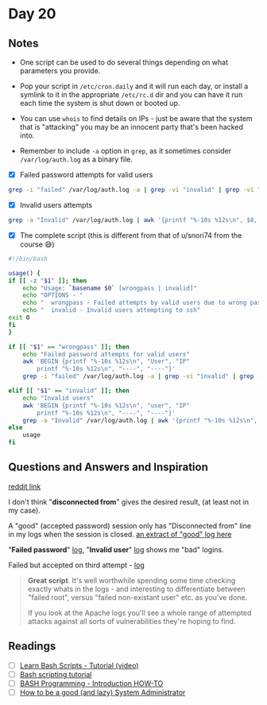 # Day 20

## Notes

- One script can be used to do several things depending on what parameters you provide.
- Pop your script in `/etc/cron.daily` and it will run each day, or install a symlink to it in the appropriate `/etc/rc.d` dir and you can have it run each time the system is shut down or booted up.
- You can use `whois` to find details on IPs - just be aware that the system that is "attacking" you may be an innocent party that's been hacked into.

- Remember to include `-a` option in `grep`, as it sometimes consider `/var/log/auth.log` as a binary file.

- [x] Failed password attempts for valid users

```bash
grep -i "failed" /var/log/auth.log -a | grep -vi "invalid" | grep -vi "repeated" | awk '{printf "%-10s %12s\n", $9, $11}'

```
- [x] Invalid users attempts

```bash
grep -a "Invalid" /var/log/auth.log | awk '{printf "%-10s %12s\n", $8, $10}'

```

- [x] The complete script (this is different from that of u/snori74 from the course :sweat_smile:)

```bash
#!/bin/bash

usage() {
if [[ -z "$1" ]]; then
	echo "Usage: `basename $0` [wrongpass | invalid]"
	echo "OPTIONS - "
	echo "	wrongpass - Failed attempts by valid users due to wrong passwd"
	echo "	invalid - Invalid users attempting to ssh"
exit 0
fi
}

if [[ "$1" == "wrongpass" ]]; then
	echo "Failed password attempts for valid users"
	awk 'BEGIN {printf "%-10s %12s\n", "User", "IP"
	    printf "%-10s %12s\n", "----", "----"}'
	grep -i "failed" /var/log/auth.log -a | grep -vi "invalid" | grep -vi "repeated" | awk '{printf "%-10s %12s\n", $9, $11}'

elif [[ "$1" == "invalid" ]]; then
	echo "Invalid users"
	awk 'BEGIN {printf "%-10s %12s\n", "user", "IP"
		printf "%-10s %12s\n", "----", "----"}'
	grep -a "Invalid" /var/log/auth.log | awk '{printf "%-10s %12s\n", $8, $10}'	
else
	usage
fi
```


## Questions and Answers and Inspiration

[reddit link](https://www.reddit.com/r/linuxupskillchallenge/comments/j3g2s0/thoughts_and_comments_day_20/g7hrqii?utm_source=share&utm_medium=web2x&context=3)

I don't think "**disconnected from**" gives the desired result, (at least not in my case). 

A "good" (accepted password) session only has "Disconnected from" line in my logs when the session is closed. [an extract of "good" log here](https://pastebin.com/71xyPLVW)

"**Failed password**" [log](https://pastebin.com/yp4eVJmK), "**Invalid user**" [log](https://pastebin.com/mt1WN6Kk) shows me "bad" logins.

Failed but accepted on third attempt - [log](https://pastebin.com/xWY5uNq7)

> **Great script**. It's well worthwhile spending some time checking exactly whats in the logs - and interesting to differentiate between "failed root", versus "failed non-existant user" etc. as you've done.
>
> If you look at the Apache logs you'll see a whole range of attempted attacks against all sorts of vulnerabilities they're hoping to find.

## Readings

- [ ] [Learn Bash Scripts - Tutorial (video) ](http://www.youtube.com/watch?v=QGvvJO5UIs4)
- [ ] [Bash scripting tutorial ](http://linuxconfig.org/Bash_scripting_Tutorial)
- [ ] [BASH Programming - Introduction HOW-TO ](http://tldp.org/HOWTO/Bash-Prog-Intro-HOWTO.html)
- [ ] [How to be a good (and lazy) System Administrator ](http://www.linuxjournal.com/content/how-be-good-and-lazy-system-administrator)